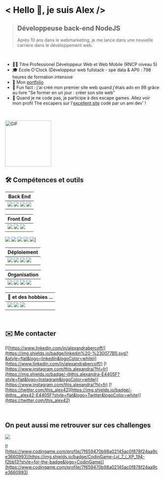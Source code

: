 # **< Hello 👋, je suis Alex />**
> ## Développeuse back-end NodeJS
>Après 10 ans dans le webmarketing, je me lance dans une nouvelle carrière dans le développement web. 

<br />

- 👩‍🎓 Titre Professionel Développeur Web et Web Mobile (RNCP niveau 5)
- 🎓 Ecole O'Clock (Développeur web fullstack - spé data & API) : 798 heures de formation intensive
- 📰 Mon [portfolio](http://alexandrabercoff.com/) 
- 💾 Fun fact : j'ai créé mon premier site web quand j'étais ado en 98 grâce au livre "Se former en un jour : créer son site web"
- 🔎 Quand je ne code pas, je participe à des escape games. Allez voir mon profil The escapers sur l'[excellent site](https://www.the-escapers.com/profil/alexandra-b) codé par un ami dev' !

<br/>
<br/>


<img width="150" alt="GIF" src="https://media.giphy.com/media/bZQvimlS7kuGc/giphy.gif" />

## 🛠 Compétences et outils 

|Back End|
|--|
| ![](https://img.shields.io/badge/-Node.js-05122A?style=plastic&logo=Node.js) ![](https://img.shields.io/badge/-Javascript-05122A?style=plastic&logo=JavaScript) ![](https://img.shields.io/badge/-PostgreSQL-05122A?style=plastic&logo=PostgreSQL) ![](https://img.shields.io/badge/-MongoDB-05122A?style=plastic&logo=MongoDB)|

|Front End|
|--|
|![](https://img.shields.io/badge/-Vue.js-05122A?style=plastic&logo=Vue.js) ![](https://img.shields.io/badge/-HTML-05122A?style=plastic&logo=html5) ![](https://img.shields.io/badge/-CSS-05122A?style=plastic&logo=CSS3)
![](https://img.shields.io/badge/-Javascript-05122A?style=plastic&logo=JavaScript) ![](https://img.shields.io/badge/-React-05122A?style=plastic&logo=React)
![](https://img.shields.io/badge/-Canva-05122A?style=flat&logo=Canva) ![](https://img.shields.io/badge/-Gimp-05122A?style=flat&logo=Gimp) ![](https://img.shields.io/badge/-Photoshop-05122A?style=flat&logo=AdobePhotoshop)|

|Déploiement|
|--|
|![](https://img.shields.io/badge/-Heroku-05122A?style=plastic&logo=Heroku) ![](https://img.shields.io/badge/-OVH-05122A?style=plastic&logo=OVH) ![](https://img.shields.io/badge/-Git-05122A?style=flat&logo=Git) ![](https://img.shields.io/badge/-Github-05122A?style=flat&logo=GitHub)|


|Organisation|
|--| 
|![](https://img.shields.io/badge/-Trello-05122A?style=flat&logo=Trello) ![](https://img.shields.io/badge/-Notion-05122A?style=flat&logo=Notion) ![](https://img.shields.io/badge/-Slack-05122A?style=flat&logo=Slack) ![](https://img.shields.io/badge/-Discord-05122A?style=flat&logo=Discord)|


|🎲 et des hobbies ...|
|--| 
|![](https://img.shields.io/badge/-RaspberryPi-05122A?style=plastic&logo=RaspberryPi) ![](https://img.shields.io/badge/-Arduino-05122A?style=plastic&logo=Arduino) ![](https://img.shields.io/badge/-Thymio-05122A?style=plastic&logo=Thymio)|

<br/>

## ✉️ Me contacter 


[![https://www.linkedin.com/in/alexandrabercoff/](https://img.shields.io/badge/linkedin%20-%230077B5.svg?&style=flat&logo=linkedin&logoColor=white)](https://www.linkedin.com/in/alexandrabercoff/)
[![https://www.instagram.com/this.alexandra/?hl=fr](https://img.shields.io/badge/-@this.alexandra-E4405F?style=flat&logo=Instagram&logoColor=white)](https://www.instagram.com/this.alexandra/?hl=fr)
[![https://twitter.com/this_alex42](https://img.shields.io/badge/-@this__alex42-E4405F?style=flat&logo=Twitter&logoColor=white)](https://twitter.com/this_alex42)


</br>

## On peut aussi me retrouver sur ces challenges


![](https://www.codewars.com/users/Alekiel42/badges/large)

[![https://www.codingame.com/profile/7f659470b98a02145ac0f878f24aa9ce3660993](https://img.shields.io/badge/CodinGame-Lvl_7_/_XP_194-f2bb13?style=for-the-badge&logo=CodinGame)](https://www.codingame.com/profile/7f659470b98a02145ac0f878f24aa9ce3660993)
